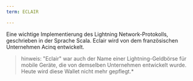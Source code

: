 ```yaml
---
term: ECLAIR

---
```

Eine wichtige Implementierung des Lightning Network-Protokolls, geschrieben in der Sprache Scala. Eclair wird von dem französischen Unternehmen Acinq entwickelt.

> hinweis: "Eclair" war auch der Name einer Lightning-Geldbörse für mobile Geräte, die von demselben Unternehmen entwickelt wurde. Heute wird diese Wallet nicht mehr gepflegt.*